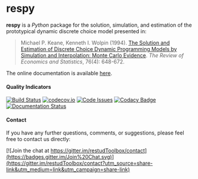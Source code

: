 # respy

**respy** is a *Python* package for the solution, simulation, and estimation of the prototypical dynamic discrete choice model presented in:

> Michael P. Keane, Kenneth I. Wolpin (1994). [The Solution and Estimation of Discrete Choice Dynamic Programming Models by Simulation and Interpolation: Monte Carlo Evidence](http://www.jstor.org/stable/2109768). *The Review of Economics and Statistics*, 76(4): 648-672.

The online documentation is available [here](http://respy.readthedocs.org/).

#### Quality Indicators

[![Build Status](https://travis-ci.org/restudToolbox/package.svg?branch=master)](https://travis-ci.org/restudToolbox/package)
[![codecov.io](https://codecov.io/github/robustToolbox/package/coverage.svg?branch=master)](https://codecov.io/github/respy/package/?branch=master)
[![Code Issues](https://www.quantifiedcode.com/api/v1/project/b00436d2ca614437b843c7042dba0c26/badge.svg)](https://www.quantifiedcode.com/app/project/b00436d2ca614437b843c7042dba0c26)
[![Codacy Badge](https://api.codacy.com/project/badge/grade/3dd368fb739c49d78d910676c9264a81)](https://www.codacy.com/app/eisenhauer/respy)
[![Documentation Status](https://readthedocs.org/projects/respy/badge/?version=latest)](http://respy.readthedocs.org/en/latest/?badge=latest)

#### Contact

If you have any further questions, comments, or suggestions, please feel free to contact us directly: 

[![Join the chat at https://gitter.im/restudToolbox/contact](https://badges.gitter.im/Join%20Chat.svg)](https://gitter.im/restudToolbox/contact?utm_source=share-link&utm_medium=link&utm_campaign=share-link)


